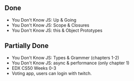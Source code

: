 ## Done
* You Don't Know JS: Up & Going
* You Don't Know JS: Scope & Closures
* You Don't Know JS: this & Object Prototypes

## Partially Done
- You Don't Know JS: Types & Grammer (chapters 1-2)
- You Don't Know JS: async & performance (only chapter 1)
- EDX CS50 Weeks 0-3
- Voting app, users can login with twitch.
